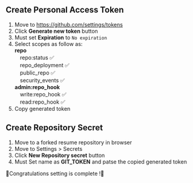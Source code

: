 ## Create Personal Access Token
1. Move to https://github.com/settings/tokens
2. Click **Generate new token** button
3. Must set **Expiration** to `No expiration`
4. Select scopes as follow as:  
**repo**  
　repo:status ✅  
　repo_deployment ✅  
　public_repo ✅  
　security_events ✅  
**admin:repo_hook**  
　write:repo_hook ✅  
　read:repo_hook ✅  
1. Copy generated token

## Create Repository Secret
1. Move to a forked resume repository in browser
2. Move to Settings > Secrets  
3. Click **New Repository secret** button
4. Must Set name as **GIT_TOKEN** and patse the copied generated token


🎉Congratulations setting is complete !🎉
